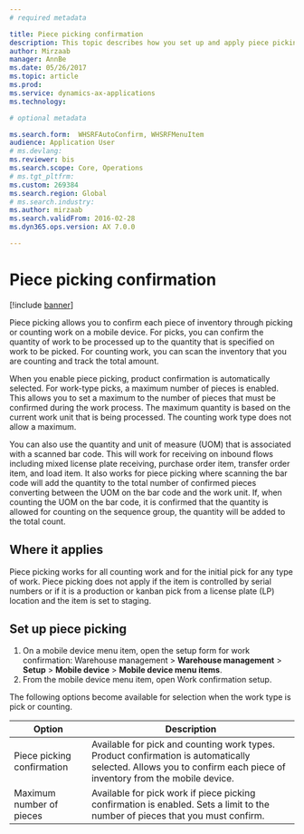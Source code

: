 ```yaml
---
# required metadata

title: Piece picking confirmation
description: This topic describes how you set up and apply piece picking confirmation from a mobile device.
author: Mirzaab
manager: AnnBe
ms.date: 05/26/2017
ms.topic: article
ms.prod: 
ms.service: dynamics-ax-applications
ms.technology: 

# optional metadata

ms.search.form:  WHSRFAutoConfirm, WHSRFMenuItem
audience: Application User
# ms.devlang: 
ms.reviewer: bis
ms.search.scope: Core, Operations
# ms.tgt_pltfrm: 
ms.custom: 269384
ms.search.region: Global
# ms.search.industry: 
ms.author: mirzaab
ms.search.validFrom: 2016-02-28
ms.dyn365.ops.version: AX 7.0.0

---
```


# Piece picking confirmation

[!include [banner](../includes/banner.md)]

Piece picking allows you to confirm each piece of inventory through picking or counting work on a mobile device. For picks, you can confirm the quantity of work to be processed up to the quantity that is specified on work to be picked. For counting work, you can scan the inventory that you are counting and track the total amount.

When you enable piece picking, product confirmation is automatically selected. For work-type picks, a maximum number of pieces is enabled. This allows you to set a maximum to the number of pieces that must be confirmed during the work process. The maximum quantity is based on the current work unit that is being processed. The counting work type does not allow a maximum.

You can also use the quantity and unit of measure (UOM) that is associated with a scanned bar code. This will work for receiving on inbound flows including mixed license plate receiving, purchase order item, transfer order item, and load item. It also works for piece picking where scanning the bar code will add the quantity to the total number of confirmed pieces converting between the UOM on the bar code and the work unit. If, when counting the UOM on the bar code, it is confirmed that the quantity is allowed for counting on the sequence group, the quantity will be added to the total count.

## Where it applies

Piece picking works for all counting work and for the initial pick for any type of work. Piece picking does not apply if the item is controlled by serial numbers or if it is a production or kanban pick from a license plate (LP) location and the item is set to staging.

## Set up piece picking

1.  On a mobile device menu item, open the setup form for work confirmation: Warehouse management > **Warehouse management** > **Setup** > **Mobile device** > **Mobile device menu items**. 
2. From the mobile device menu item, open Work confirmation setup.

The following options become available for selection when the work type is pick or counting.


|           Option           |                                                                            Description                                                                            |
|----------------------------|-------------------------------------------------------------------------------------------------------------------------------------------------------------------|
| Piece picking confirmation | Available for pick and counting work types. Product confirmation is automatically selected. Allows you to confirm each piece of inventory from the mobile device. |
|  Maximum number of pieces  |                   Available for pick work if piece picking confirmation is enabled. Sets a limit to the number of pieces that you must confirm.                   |

